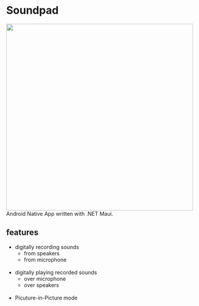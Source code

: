 # Soundpad

<img src="https://miro.medium.com/max/1400/0*OsrkVI4kEjkWxAPN.png" height="500"/>Android Native App written with .NET Maui.

## features
- digitally recording sounds
  - from speakers
  - from microphone
  </br>  
- digitally playing recorded sounds
  - over microphone 
  - over speakers
  </br>
- Picuture-in-Picture mode

